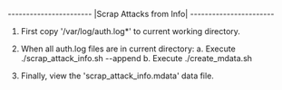 *-----------------------*
|Scrap Attacks from Info|
*-----------------------*

1. First copy '/var/log/auth.log*' to current working directory.
2. When all auth.log files are in current directory:
	a. Execute ./scrap_attack_info.sh --append
	b. Execute ./create_mdata.sh

3. Finally, view the 'scrap_attack_info.mdata' data file.


```

```
